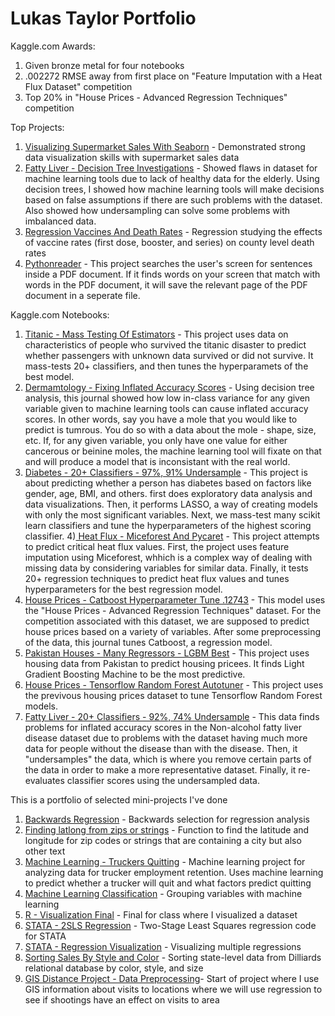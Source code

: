 # Lukas Taylor Portfolio

Kaggle.com Awards:
1) Given bronze metal for four notebooks
2) .002272 RMSE away from first place on "Feature Imputation with a Heat Flux Dataset" competition
3) Top 20% in "House Prices - Advanced Regression Techniques" competition

Top Projects:
1) [Visualizing Supermarket Sales With Seaborn](https://www.kaggle.com/code/lukastaylor2/visualizing-supermarket-sales-with-seaborn) - Demonstrated strong data visualization skills with supermarket sales data
2) [Fatty Liver - Decision Tree Investigations](https://www.kaggle.com/code/lukastaylor2/fatty-liver-decision-tree-investigations) - Showed flaws in dataset for machine learning tools due to lack of healthy data for the elderly. Using decision trees, I showed how machine learning tools will make decisions based on false assumptions if there are such problems with the dataset. Also showed how undersampling can solve some problems with imbalanced data.
3) [Regression Vaccines And Death Rates](https://github.com/lukastay/Lukas-Taylor-Repository/blob/main/Regression%20Vaccines%20And%20Death%20Rates.ipynb) - Regression studying the effects of vaccine rates (first dose, booster, and series) on county level death rates
4) [Pythonreader](https://github.com/lukastay/Lukas-Taylor-Repository/blob/main/pythonreader.py) - This project searches the user's screen for sentences inside a PDF document. If it finds words on your screen that match with words in the PDF document, it will save the relevant page of the PDF document in a seperate file.

Kaggle.com Notebooks:

1) [Titanic - Mass Testing Of Estimators](https://www.kaggle.com/code/lukastaylor2/titanic-mass-testing-of-estimators-v2) - This project uses data on characteristics of people who survived the titanic disaster to predict whether passengers with unknown data survived or did not survive. It mass-tests 20+ classifiers, and then tunes the hyperparamets of the best model.
2) [ Dermamtology - Fixing Inflated Accuracy Scores](https://www.kaggle.com/code/lukastaylor2/dermamtology-fixing-inflated-accuracy-scores) - Using decision tree analysis, this journal showed how low in-class variance for any given variable given to machine learning tools can cause inflated accuracy scores. In other words, say you have a mole that you would like to predict is tumrous. You do so with a data about the mole - shape, size, etc. If, for any given variable, you only have one value for either cancerous or beinine moles, the machine learning tool will fixate on that and will produce a model that is inconsistant with the real world.
3) [Diabetes - 20+ Classifiers - 97%, 91% Undersample](https://www.kaggle.com/code/lukastaylor2/diabetes-20-classifiers-97-91-undrsmpl) - This project is about predicting whether a person has diabetes based on factors like gender, age, BMI, and others. first does exploratory data analysis and data visualizations. Then, it performs LASSO, a way of creating models with only the most significant variables. Next, we mass-test many scikit learn classifiers and tune the hyperparameters of the highest scoring classifier.
4)[ Heat Flux - Miceforest And Pycaret](https://www.kaggle.com/code/lukastaylor2/heat-flux-miceforest-and-pycaret) - This project attempts to predict critical heat flux values. First, the project uses feature imputation using Miceforest, whhich is a complex way of dealing with missing data by considering variables for similar data. Finally, it tests 20+ regression techniques to predict heat flux values and tunes hyperparameters for the best regression model.
5) [House Prices - Catboost Hyperparameter Tune .12743](https://www.kaggle.com/code/lukastaylor2/house-prices-catboost-hyperparameter-tune-12743) - This model uses the "House Prices - Advanced Regression Techniques" dataset. For the competition associated with this dataset, we are supposed to predict house prices based on a variety of variables. After some preprocessing of the data, this journal tunes Catboost, a regression model. 
6) [Pakistan Houses - Many Regressors - LGBM Best](https://www.kaggle.com/code/lukastaylor2/pakistan-houses-many-regressors-lgbm-best) - This project uses housing data from Pakistan to predict housing pricees. It finds Light Gradient Boosting Machine to be the most predictive.
7) [House Prices - Tensorflow Random Forest Autotuner](https://www.kaggle.com/code/lukastaylor2/house-prices-tensorflow-random-forest-autotuner) - This project uses the previvous housing prices dataset to tune Tensorflow Random Forest models.
8) [Fatty Liver - 20+ Classifiers - 92%, 74% Undersample](https://www.kaggle.com/code/lukastaylor2/fatty-liver-20-classifiers-92-74-undrsmpl) - This data finds problems for inflated accuracy scores in the Non-alcohol fatty liver disease dataset due to problems with the dataset having much more data for people without the disease than with the disease. Then, it "undersamples" the data, which is where you remove certain parts of the data in order to make a more representative dataset. Finally, it re-evaluates classifier scores using the undersampled data.



This is a portfolio of selected mini-projects I've done
1) [ Backwards Regression](https://github.com/lukastay/Lukas-Taylor-Repository/blob/main/Backwards%20Regression.ipynb) - Backwards selection for regression analysis
2) [ Finding latlong from zips or strings](https://github.com/lukastay/Lukas-Taylor-Repository/blob/main/Finding%20latlong%20from%20zips%20or%20strings%20with%20locations%20in%20middle) - Function to find the latitude and longitude for zip codes or strings that are containing a city but also other text
3) [ Machine Learning - Truckers Quitting](https://github.com/lukastay/Lukas-Taylor-Repository/blob/main/Machine%20Learning%20-%20Truckers%20Quitting.ipynb) - Machine learning project for analyzing data for trucker employment retention. Uses machine learning to predict whether a trucker will quit and what factors predict quitting
4) [Machine Learning Classification](https://github.com/lukastay/Lukas-Taylor-Repository/blob/main/Machine%20Learning%20Classifications.py) - Grouping variables with machine learning
5) [R - Visualization Final](https://github.com/lukastay/Lukas-Taylor-Repository/blob/main/R%20-%20Visualization%20Final.qmd) - Final for class where I visualized a dataset
6) [STATA - 2SLS Regression](https://github.com/lukastay/Lukas-Taylor-Repository/blob/main/STATA%20-%202SLS%20Regression.do) - Two-Stage Least Squares regression code for STATA
7) [STATA - Regression Visualization](https://github.com/lukastay/Lukas-Taylor-Repository/blob/main/STATA%20-%20Regression%20Visualization.do) - Visualizing multiple regressions
8) [ Sorting Sales By Style and Color](https://github.com/lukastay/Lukas-Taylor-Repository/blob/main/Sorting%20Sales%20By%20Style%20and%20Color.ipynb) - Sorting state-level data from Dilliards relational database by color, style, and size 
9) [GIS Distance Project - Data Preprocessing](https://github.com/lukastay/Lukas-Taylor-Repository/blob/main/GIS%20Distance%20Project%20-%20Data%20Preprocessing.ipynb)- Start of project where I use GIS information about visits to locations where we will use regression to see if shootings have an effect on visits to area
